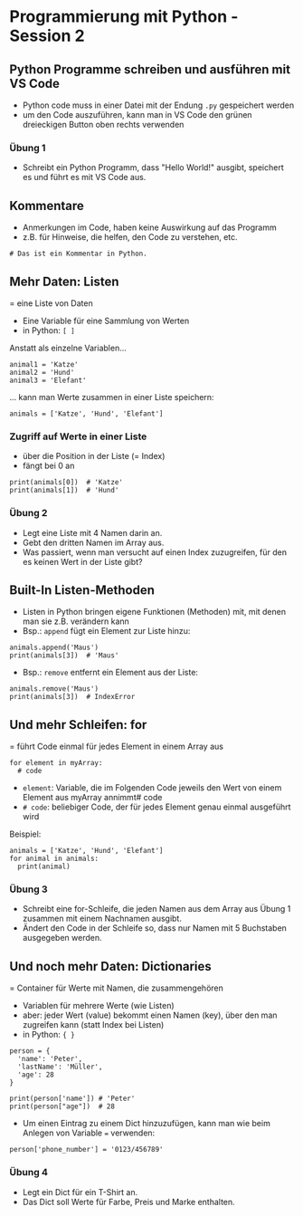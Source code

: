 # Programmierung mit Python - Session 2

## Python Programme schreiben und ausführen mit VS Code

- Python code muss in einer Datei mit der Endung `.py` gespeichert werden
- um den Code auszuführen, kann man in VS Code den grünen dreieckigen Button oben rechts verwenden

### Übung 1

- Schreibt ein Python Programm, dass "Hello World!" ausgibt, speichert es und führt es mit VS Code aus.

## Kommentare

- Anmerkungen im Code, haben keine Auswirkung auf das Programm
- z.B. für Hinweise, die helfen, den Code zu verstehen, etc.

```
# Das ist ein Kommentar in Python.
```


## Mehr Daten: Listen

= eine Liste von Daten
- Eine Variable für eine Sammlung von Werten
- in Python: `[ ]`

Anstatt als einzelne Variablen...
```
animal1 = 'Katze'
animal2 = 'Hund'
animal3 = 'Elefant'

```
... kann man Werte zusammen in einer Liste speichern:
```
animals = ['Katze', 'Hund', 'Elefant']
```                        

### Zugriff auf Werte in einer Liste

- über die Position in der Liste (= Index)
- fängt bei 0 an

``` 
print(animals[0])  # 'Katze'
print(animals[1])  # 'Hund'
```                         
                    

### Übung 2

- Legt eine Liste mit 4 Namen darin an.
- Gebt den dritten Namen im Array aus.
- Was passiert, wenn man versucht auf einen Index zuzugreifen, für den es keinen Wert in der Liste gibt?


## Built-In Listen-Methoden

- Listen in Python bringen eigene Funktionen (Methoden) mit, mit denen man sie z.B. verändern kann
- Bsp.: `append` fügt ein Element zur Liste hinzu:

```
animals.append('Maus')
print(animals[3])  # 'Maus'
```
- Bsp.: `remove` entfernt ein Element aus der Liste:

```
animals.remove('Maus')
print(animals[3])  # IndexError
```


## Und mehr Schleifen: for

= führt Code einmal für jedes Element in einem Array aus

```
for element in myArray:
  # code
```                        
- `element`: Variable, die im Folgenden Code jeweils den Wert von einem Element aus myArray annimmt# code
- `# code`: beliebiger Code, der für jedes Element genau einmal ausgeführt wird

Beispiel:

```
animals = ['Katze', 'Hund', 'Elefant']
for animal in animals:
  print(animal)
```

### Übung 3

- Schreibt eine for-Schleife, die jeden Namen aus dem Array aus Übung 1 zusammen mit einem Nachnamen ausgibt.
- Ändert den Code in der Schleife so, dass nur Namen mit 5 Buchstaben ausgegeben werden.


## Und noch mehr Daten: Dictionaries

= Container für Werte mit Namen, die zusammengehören
- Variablen für mehrere Werte (wie Listen)
- aber: jeder Wert (value) bekommt einen Namen (key), über den man zugreifen kann (statt Index bei Listen)
- in Python: `{ }`

```
person = {
  'name': 'Peter',
  'lastName': 'Müller',
  'age': 28
}

print(person['name']) # 'Peter'
print(person["age"])  # 28
```

- Um einen Eintrag zu einem Dict hinzuzufügen, kann man wie beim Anlegen von Variable `=` verwenden:
```
person['phone_number'] = '0123/456789'
```

### Übung 4

- Legt ein Dict für ein T-Shirt an.
- Das Dict soll Werte für Farbe, Preis und Marke enthalten.
